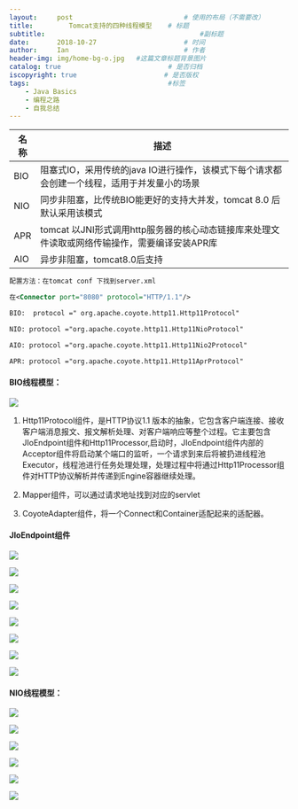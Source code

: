 ```yaml
---
layout:     post             				# 使用的布局（不需要改）
title:         Tomcat支持的四种线程模型    # 标题 
subtitle:    					  				#副标题
date:       2018-10-27  					# 时间
author:     Ian                  			# 作者
header-img: img/home-bg-o.jpg	#这篇文章标题背景图片
catalog: true                        	# 是否归档
iscopyright: true                      # 是否版权
tags:                              		#标签
    - Java Basics
    - 编程之路
    - 自我总结
---
```


| 名称 | 描述 |
| ------ | ------ |
| BIO | 阻塞式IO，采用传统的java IO进行操作，该模式下每个请求都会创建一个线程，适用于并发量小的场景 |
| NIO | 同步非阻塞，比传统BIO能更好的支持大并发，tomcat 8.0 后默认采用该模式 |
| APR | tomcat 以JNI形式调用http服务器的核心动态链接库来处理文件读取或网络传输操作，需要编译安装APR库 |
| AIO | 异步非阻塞，tomcat8.0后支持 |

``` xml
配置方法：在tomcat conf 下找到server.xml

在<Connector port="8080" protocol="HTTP/1.1"/>

BIO:  protocol =" org.apache.coyote.http11.Http11Protocol"

NIO: protocol ="org.apache.coyote.http11.Http11NioProtocol"

AIO: protocol ="org.apache.coyote.http11.Http11Nio2Protocol"

APR: protocol ="org.apache.coyote.http11.Http11AprProtocol"
```

####  BIO线程模型：
![](http://uniquezhangqi.oss-cn-shenzhen.aliyuncs.com/blog/2018-10-27-BIO%E7%BA%BF%E7%A8%8B%E6%A8%A1%E5%9E%8B.png)

1. Http11Protocol组件，是HTTP协议1.1 版本的抽象，它包含客户端连接、接收客户端消息报文、报文解析处理、对客户端响应等整个过程。它主要包含JIoEndpoint组件和Http11Processor,启动时，JIoEndpoint组件内部的Acceptor组件将启动某个端口的监听，一个请求到来后将被扔进线程池Executor，线程池进行任务处理处理，处理过程中将通过Http11Processor组件对HTTP协议解析并传递到Engine容器继续处理。

2. Mapper组件，可以通过请求地址找到对应的servlet

3. CoyoteAdapter组件，将一个Connect和Container适配起来的适配器。

#### JIoEndpoint组件
![](http://uniquezhangqi.oss-cn-shenzhen.aliyuncs.com/blog/2018-10-27-JIoEndpoint%E7%BB%84%E4%BB%B61.png)

![](http://uniquezhangqi.oss-cn-shenzhen.aliyuncs.com/blog/2018-10-27-JIoEndpoint%E7%BB%84%E4%BB%B62.png)

![](http://uniquezhangqi.oss-cn-shenzhen.aliyuncs.com/blog/2018-10-27-JIoEndpoint%E7%BB%84%E4%BB%B63.png)

![](http://uniquezhangqi.oss-cn-shenzhen.aliyuncs.com/blog/2018-10-27-JIoEndpoint%E7%BB%84%E4%BB%B64.png)

![](http://uniquezhangqi.oss-cn-shenzhen.aliyuncs.com/blog/2018-10-27-JIoEndpoint%E7%BB%84%E4%BB%B66.png)

![](http://uniquezhangqi.oss-cn-shenzhen.aliyuncs.com/blog/2018-10-27-JIoEndpoint%E7%BB%84%E4%BB%B67.png)

![](http://uniquezhangqi.oss-cn-shenzhen.aliyuncs.com/blog/2018-10-27-JIoEndpoint%E7%BB%84%E4%BB%B68.png)

![](http://uniquezhangqi.oss-cn-shenzhen.aliyuncs.com/blog/2018-10-27-102825.png)

#### NIO线程模型：

![](http://uniquezhangqi.oss-cn-shenzhen.aliyuncs.com/blog/2018-10-27-NIO%E7%BA%BF%E7%A8%8B%E6%A8%A1%E5%9E%8B1.png)

![](http://uniquezhangqi.oss-cn-shenzhen.aliyuncs.com/blog/2018-10-27-NIO%E7%BA%BF%E7%A8%8B%E6%A8%A1%E5%9E%8B2.png)

![](http://uniquezhangqi.oss-cn-shenzhen.aliyuncs.com/blog/2018-10-27-NIO%E7%BA%BF%E7%A8%8B%E6%A8%A1%E5%9E%8B3.png)

![](http://uniquezhangqi.oss-cn-shenzhen.aliyuncs.com/blog/2018-10-27-NIO%E7%BA%BF%E7%A8%8B%E6%A8%A1%E5%9E%8B4.png)

![](http://uniquezhangqi.oss-cn-shenzhen.aliyuncs.com/blog/2018-10-27-NIO%E7%BA%BF%E7%A8%8B%E6%A8%A1%E5%9E%8B5.png)

![](http://uniquezhangqi.oss-cn-shenzhen.aliyuncs.com/blog/2018-10-27-NIO%E7%BA%BF%E7%A8%8B%E6%A8%A1%E5%9E%8B6.png)




